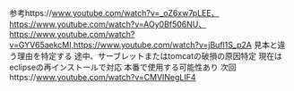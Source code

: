 参考https://www.youtube.com/watch?v=_oZ6xw7pLEE、https://www.youtube.com/watch?v=AOy0Bf506NU、https://www.youtube.com/watch?v=GYV65aekcMI,https://www.youtube.com/watch?v=jBufl1S_p2A
見本と違う理由を特定する
途中、サーブレットまたはtomcatの破損の原因特定
現在はeclipseの再インストールで対応
本番で使用する可能性あり
次回https://www.youtube.com/watch?v=CMVINegLIF4
